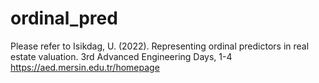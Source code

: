 # ordinal_pred
Please refer to
Isikdag, U. (2022). Representing ordinal predictors in real estate valuation. 3rd Advanced
Engineering Days, 1-4
https://aed.mersin.edu.tr/homepage
